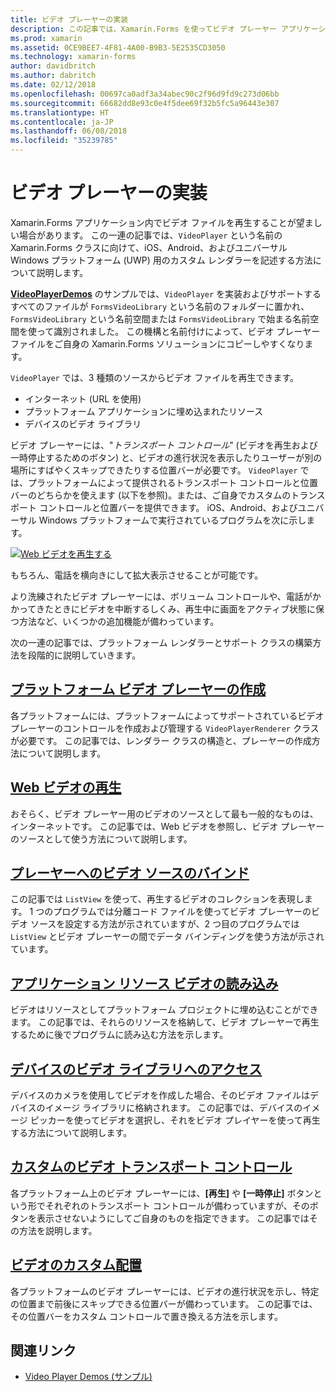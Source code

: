```yaml
---
title: ビデオ プレーヤーの実装
description: この記事では、Xamarin.Forms を使ってビデオ プレーヤー アプリケーションを実装する方法について説明します。
ms.prod: xamarin
ms.assetid: 0CE9BEE7-4F81-4A00-B9B3-5E2535CD3050
ms.technology: xamarin-forms
author: davidbritch
ms.author: dabritch
ms.date: 02/12/2018
ms.openlocfilehash: 00697ca0adf3a34abec90c2f96d9fd9c273d06bb
ms.sourcegitcommit: 66682dd8e93c0e4f5dee69f32b5fc5a96443e307
ms.translationtype: HT
ms.contentlocale: ja-JP
ms.lasthandoff: 06/08/2018
ms.locfileid: "35239785"
---
```

# <a name="implementing-a-video-player"></a>ビデオ プレーヤーの実装

Xamarin.Forms アプリケーション内でビデオ ファイルを再生することが望ましい場合があります。 この一連の記事では、`VideoPlayer` という名前の Xamarin.Forms クラスに向けて、iOS、Android、およびユニバーサル Windows プラットフォーム (UWP) 用のカスタム レンダラーを記述する方法について説明します。

[**VideoPlayerDemos**](https://developer.xamarin.com/samples/xamarin-forms/customrenderers/VideoPlayerDemos/) のサンプルでは、`VideoPlayer` を実装およびサポートするすべてのファイルが `FormsVideoLibrary` という名前のフォルダーに置かれ、`FormsVideoLibrary` という名前空間または `FormsVideoLibrary` で始まる名前空間を使って識別されました。 この機構と名前付けによって、ビデオ プレーヤー ファイルをご自身の Xamarin.Forms ソリューションにコピーしやすくなります。

`VideoPlayer` では、3 種類のソースからビデオ ファイルを再生できます。

- インターネット (URL を使用)
- プラットフォーム アプリケーションに埋め込まれたリソース
- デバイスのビデオ ライブラリ

ビデオ プレーヤーには、"*トランスポート コントロール*" (ビデオを再生および一時停止するためのボタン) と、ビデオの進行状況を表示したりユーザーが別の場所にすばやくスキップできたりする位置バーが必要です。 `VideoPlayer` では、プラットフォームによって提供されるトランスポート コントロールと位置バーのどちらかを使えます (以下を参照)。または、ご自身でカスタムのトランスポート コントロールと位置バーを提供できます。 iOS、Android、およびユニバーサル Windows プラットフォームで実行されているプログラムを次に示します。

[![Web ビデオを再生する](web-videos-images/playwebvideo-small.png "Web ビデオを再生する")](web-videos-images/playwebvideo-large.png#lightbox "Web ビデオを再生する")

もちろん、電話を横向きにして拡大表示させることが可能です。

より洗練されたビデオ プレーヤーには、ボリューム コントロールや、電話がかかってきたときにビデオを中断するしくみ、再生中に画面をアクティブ状態に保つ方法など、いくつかの追加機能が備わっています。

次の一連の記事では、プラットフォーム レンダラーとサポート クラスの構築方法を段階的に説明していきます。

## <a name="creating-the-platform-video-playersplayer-creationmd"></a>[プラットフォーム ビデオ プレーヤーの作成](player-creation.md)

各プラットフォームには、プラットフォームによってサポートされているビデオ プレーヤーのコントロールを作成および管理する `VideoPlayerRenderer` クラスが必要です。 この記事では、レンダラー クラスの構造と、プレーヤーの作成方法について説明します。

## <a name="playing-a-web-videoweb-videosmd"></a>[Web ビデオの再生](web-videos.md)

おそらく、ビデオ プレーヤー用のビデオのソースとして最も一般的なものは、インターネットです。 この記事では、Web ビデオを参照し、ビデオ プレーヤーのソースとして使う方法について説明します。

## <a name="binding-video-sources-to-the-playersource-bindingsmd"></a>[プレーヤーへのビデオ ソースのバインド](source-bindings.md)

この記事では `ListView` を使って、再生するビデオのコレクションを表現します。 1 つのプログラムでは分離コード ファイルを使ってビデオ プレーヤーのビデオ ソースを設定する方法が示されていますが、2 つ目のプログラムでは `ListView` とビデオ プレーヤーの間でデータ バインディングを使う方法が示されています。

## <a name="loading-application-resource-videosloading-resourcesmd"></a>[アプリケーション リソース ビデオの読み込み](loading-resources.md)

ビデオはリソースとしてプラットフォーム プロジェクトに埋め込むことができます。 この記事では、それらのリソースを格納して、ビデオ プレーヤーで再生するために後でプログラムに読み込む方法を示します。

## <a name="accessing-the-devices-video-libraryaccessing-librarymd"></a>[デバイスのビデオ ライブラリへのアクセス](accessing-library.md)

デバイスのカメラを使用してビデオを作成した場合、そのビデオ ファイルはデバイスのイメージ ライブラリに格納されます。 この記事では、デバイスのイメージ ピッカーを使ってビデオを選択し、それをビデオ プレイヤーを使って再生する方法について説明します。

## <a name="custom-video-transport-controlscustom-transportmd"></a>[カスタムのビデオ トランスポート コントロール](custom-transport.md)

各プラットフォーム上のビデオ プレーヤーには、**[再生]** や **[一時停止]** ボタンという形でそれぞれのトランスポート コントロールが備わっていますが、そのボタンを表示させないようにしてご自身のものを指定できます。 この記事ではその方法を説明します。

## <a name="custom-video-positioningcustom-positioningmd"></a>[ビデオのカスタム配置](custom-positioning.md)

各プラットフォームのビデオ プレーヤーには、ビデオの進行状況を示し、特定の位置まで前後にスキップできる位置バーが備わっています。 この記事では、その位置バーをカスタム コントロールで置き換える方法を示します。





## <a name="related-links"></a>関連リンク

- [Video Player Demos (サンプル)](https://developer.xamarin.com/samples/xamarin-forms/customrenderers/VideoPlayerDemos/)
